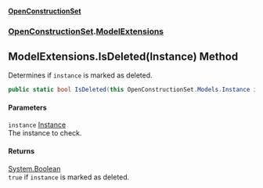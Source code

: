 #### [OpenConstructionSet](index 'index')
### [OpenConstructionSet](index#OpenConstructionSet 'OpenConstructionSet').[ModelExtensions](d4l5JwZnO8DdkML7qnh_1g 'OpenConstructionSet.ModelExtensions')
## ModelExtensions.IsDeleted(Instance) Method
Determines if `instance` is marked as deleted.  
```csharp
public static bool IsDeleted(this OpenConstructionSet.Models.Instance instance);
```
#### Parameters
<a name='OpenConstructionSet_ModelExtensions_IsDeleted(OpenConstructionSet_Models_Instance)_instance'></a>
`instance` [Instance](NhOPiCtebmQnk5Ll2Sv0og 'OpenConstructionSet.Models.Instance')  
The instance to check.
  
#### Returns
[System.Boolean](https://docs.microsoft.com/en-us/dotnet/api/System.Boolean 'System.Boolean')  
`true` if `instance` is marked as deleted.
